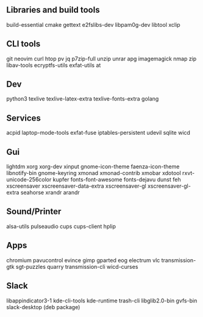 Libraries and build tools
-------------------------
build-essential cmake gettext e2fslibs-dev libpam0g-dev libtool xclip

CLI tools
---------
git neovim curl htop pv jq p7zip-full unzip unrar apg imagemagick nmap zip libav-tools ecryptfs-utils exfat-utils at

Dev
---
python3 texlive texlive-latex-extra texlive-fonts-extra golang

Services
--------
acpid laptop-mode-tools exfat-fuse iptables-persistent udevil sqlite wicd

Gui
---
lightdm xorg xorg-dev xinput gnome-icon-theme faenza-icon-theme libnotify-bin gnome-keyring xmonad xmonad-contrib xmobar xdotool rxvt-unicode-256color kupfer fonts-font-awesome fonts-dejavu dunst feh xscreensaver xscreensaver-data-extra xscreensaver-gl xscreensaver-gl-extra seahorse xrandr arandr

Sound/Printer
-------------
alsa-utils pulseaudio cups cups-client hplip

Apps
----
chromium pavucontrol evince gimp gparted eog electrum vlc transmission-gtk sgt-puzzles quarry transmission-cli wicd-curses

Slack
-----
libappindicator3-1 kde-cli-tools kde-runtime trash-cli libglib2.0-bin gvfs-bin
slack-desktop (deb package)
